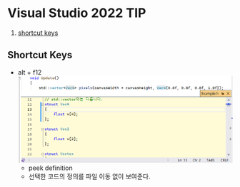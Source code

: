 # Visual Studio 2022 TIP
1. [shortcut keys](#shortcut-keys)

## Shortcut Keys
- alt + f12 </br>
![예시 이미지](VisualStudio_Images/peek_definition.png)
  - peek definition
  - 선택한 코드의 정의를 파일 이동 없이 보여준다.